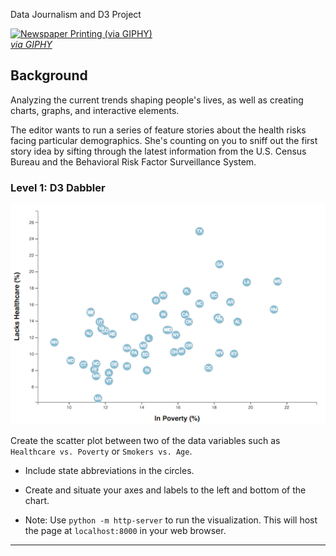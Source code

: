 Data Journalism and D3 Project

<a target='_blank' href="https://giphy.com/gifs/newspaper-press-v2xIous7mnEYg"><img alt='Newspaper Printing (via GIPHY)' src="http://i.giphy.com/v2xIous7mnEYg.gif" /> <br><em>via GIPHY</em></a>

## Background

 Analyzing the current trends shaping people's lives, as well as creating charts, graphs, and interactive elements.

The editor wants to run a series of feature stories about the health risks facing particular demographics. She's counting on you to sniff out the first story idea by sifting through the latest information from the U.S. Census Bureau and the Behavioral Risk Factor Surveillance System.


### Level 1: D3 Dabbler

![4-scatter](Images/4-scatter.jpg)

Create the scatter plot between two of the data variables such as `Healthcare vs. Poverty` or `Smokers vs. Age`.

* Include state abbreviations in the circles.

* Create and situate your axes and labels to the left and bottom of the chart.

* Note: Use `python -m http-server` to run the visualization. This will host the page at `localhost:8000` in your web browser.

- - -